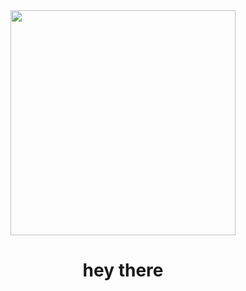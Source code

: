 <div id="header" align="center">
  <img src="https://media.giphy.com/media/ASd0Ukj0y3qMM/giphy.gif" width="360px"/>
</div>
<div id="count" align="center">
<img src="https://komarev.com/ghpvc/?username=second322&style=flat-square&color=blue" alt=""/>
</div>
<h1 align="center">
  hey there
  
</h1>
